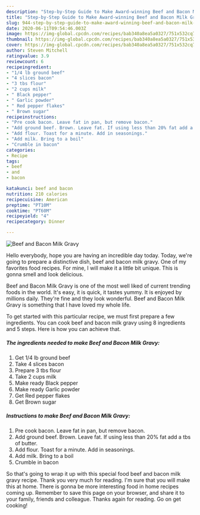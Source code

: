 ```yaml
---
description: "Step-by-Step Guide to Make Award-winning Beef and Bacon Milk Gravy"
title: "Step-by-Step Guide to Make Award-winning Beef and Bacon Milk Gravy"
slug: 944-step-by-step-guide-to-make-award-winning-beef-and-bacon-milk-gravy
date: 2020-06-11T09:54:46.003Z
image: https://img-global.cpcdn.com/recipes/bab340a8ea5a0327/751x532cq70/beef-and-bacon-milk-gravy-recipe-main-photo.jpg
thumbnail: https://img-global.cpcdn.com/recipes/bab340a8ea5a0327/751x532cq70/beef-and-bacon-milk-gravy-recipe-main-photo.jpg
cover: https://img-global.cpcdn.com/recipes/bab340a8ea5a0327/751x532cq70/beef-and-bacon-milk-gravy-recipe-main-photo.jpg
author: Steven Mitchell
ratingvalue: 3.9
reviewcount: 6
recipeingredient:
- "1/4 lb ground beef"
- "4 slices bacon"
- "3 tbs flour"
- "2 cups milk"
- " Black pepper"
- " Garlic powder"
- " Red pepper flakes"
- " Brown sugar"
recipeinstructions:
- "Pre cook bacon. Leave fat in pan, but remove bacon."
- "Add ground beef. Brown. Leave fat. If using less than 20% fat add a tbs of butter."
- "Add flour. Toast for a minute. Add in seasonings."
- "Add milk. Bring to a boil"
- "Crumble in bacon"
categories:
- Recipe
tags:
- beef
- and
- bacon

katakunci: beef and bacon 
nutrition: 210 calories
recipecuisine: American
preptime: "PT10M"
cooktime: "PT60M"
recipeyield: "4"
recipecategory: Dinner

---
```



![Beef and Bacon Milk Gravy](https://img-global.cpcdn.com/recipes/bab340a8ea5a0327/751x532cq70/beef-and-bacon-milk-gravy-recipe-main-photo.jpg)

Hello everybody, hope you are having an incredible day today. Today, we're going to prepare a distinctive dish, beef and bacon milk gravy. One of my favorites food recipes. For mine, I will make it a little bit unique. This is gonna smell and look delicious.



Beef and Bacon Milk Gravy is one of the most well liked of current trending foods in the world. It's easy, it is quick, it tastes yummy. It is enjoyed by millions daily. They're fine and they look wonderful. Beef and Bacon Milk Gravy is something that I have loved my whole life.


To get started with this particular recipe, we must first prepare a few ingredients. You can cook beef and bacon milk gravy using 8 ingredients and 5 steps. Here is how you can achieve that.

<!--inarticleads1-->

##### The ingredients needed to make Beef and Bacon Milk Gravy:

1. Get 1/4 lb ground beef
1. Take 4 slices bacon
1. Prepare 3 tbs flour
1. Take 2 cups milk
1. Make ready  Black pepper
1. Make ready  Garlic powder
1. Get  Red pepper flakes
1. Get  Brown sugar




<!--inarticleads2-->

##### Instructions to make Beef and Bacon Milk Gravy:

1. Pre cook bacon. Leave fat in pan, but remove bacon.
1. Add ground beef. Brown. Leave fat. If using less than 20% fat add a tbs of butter.
1. Add flour. Toast for a minute. Add in seasonings.
1. Add milk. Bring to a boil
1. Crumble in bacon




So that's going to wrap it up with this special food beef and bacon milk gravy recipe. Thank you very much for reading. I'm sure that you will make this at home. There is gonna be more interesting food in home recipes coming up. Remember to save this page on your browser, and share it to your family, friends and colleague. Thanks again for reading. Go on get cooking!
